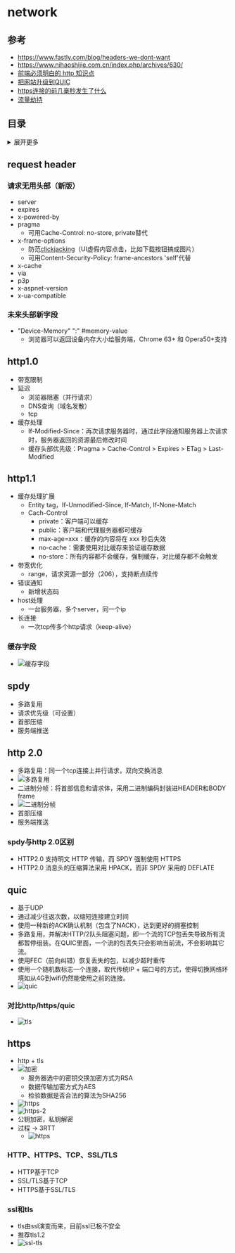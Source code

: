 # network

## 参考
- https://www.fastly.com/blog/headers-we-dont-want
- https://www.nihaoshijie.com.cn/index.php/archives/630/
- [前端必须明白的 http 知识点](https://mp.weixin.qq.com/s/4tluvji9YVtxloqmssY-Nw)
- [把网站升级到QUIC](https://www.yinchengli.com/2018/06/10/quic/)
- [https连接的前几毫秒发生了什么](https://fed.renren.com/2017/02/03/https/)
- [流量劫持](https://zhuanlan.zhihu.com/p/40682772)

## 目录
<details>
<summary>展开更多</summary>

* [`request header`](#request header)
* [`http1.0`](#http1.0)
* [`http1.1`](#http1.1)
* [`spdy`](#spdy)
* [`http 2.0`](#http 2.0)
* [`quic`](#quic)
* [`https`](#https)

</details>

## request header

### 请求无用头部（新版）
- server
- expires
- x-powered-by
- pragma
  - 可用Cache-Control: no-store, private替代
- x-frame-options
  - 防范[clickjacking](https://en.wikipedia.org/wiki/Clickjacking)（UI虚假内容点击，比如下载按钮搞成图片）
  - 可用Content-Security-Policy: frame-ancestors 'self'代替
- x-cache
- via
- p3p
- x-aspnet-version
- x-ua-compatible

### 未来头部新字段
- "Device-Memory" ":" #memory-value
  - 浏览器可以返回设备内存大小给服务端，Chrome 63+ 和 Opera50+支持

## http1.0
  - 带宽限制
  - 延迟
    - 浏览器阻塞（并行请求）
    - DNS查询（域名发散）
    - tcp
  - 缓存处理
    - If-Modified-Since：再次请求服务器时，通过此字段通知服务器上次请求时，服务器返回的资源最后修改时间
    - 缓存头部优先级：Pragma > Cache-Control > Expires > ETag > Last-Modified

## http1.1
  - 缓存处理扩展
    - Entity tag，If-Unmodified-Since, If-Match, If-None-Match
    - Cach-Control
      - private：客户端可以缓存
      - public：客户端和代理服务器都可缓存
      - max-age=xxx：缓存的内容将在 xxx 秒后失效
      - no-cache：需要使用对比缓存来验证缓存数据
      - no-store：所有内容都不会缓存，强制缓存，对比缓存都不会触发
  - 带宽优化
    - range，请求资源一部分（206），支持断点续传
  - 错误通知
    - 新增状态码
  - host处理
    - 一台服务器，多个server，同一个ip
  - 长连接
    - 一次tcp传多个http请求（keep-alive）

### 缓存字段
  - ![缓存字段](缓存字段.jpg)

## spdy
- 多路复用
- 请求优先级（可设置）
- 首部压缩
- 服务端推送

## http 2.0
- 多路复用：同一个tcp连接上并行请求，双向交换消息
- ![多路复用](多路复用.png)
- 二进制分帧：将首部信息和请求体，采用二进制编码封装进HEADER和BODY frame
- ![二进制分帧](二进制分帧.png)
- 首部压缩
- 服务端推送

### spdy与http 2.0区别
- HTTP2.0 支持明文 HTTP 传输，而 SPDY 强制使用 HTTPS
- HTTP2.0 消息头的压缩算法采用 HPACK，而非 SPDY 采用的 DEFLATE

## quic
- 基于UDP
- 通过减少往返次数，以缩短连接建立时间
- 使用一种新的ACK确认机制（包含了NACK），达到更好的拥塞控制
- 多路复用，并解决HTTP/2队头阻塞问题，即一个流的TCP包丢失导致所有流都暂停组装。在QUIC里面，一个流的包丢失只会影响当前流，不会影响其它流。
- 使用FEC（前向纠错）恢复丢失的包，以减少超时重传
- 使用一个随机数标志一个连接，取代传统IP + 端口号的方式，使得切换网络环境如从4G到wifi仍然能使用之前的连接。
- ![quic](6.png)

### 对比http/https/quic
- ![tls](p10.png)

## https
  - http + tls
  - ![加密](24.png)
    - 服务器选中的密钥交换加密方式为RSA
    - 数据传输加密方式为AES
    - 检验数据是否合法的算法为SHA256
  - ![https](10.png)
  - ![https-2](https-2.jpg)
  - 公钥加密，私钥解密
  - 过程 -> 3RTT
    - ![https](201208201734403507.png)

### HTTP、HTTPS、TCP、SSL/TLS
- HTTP基于TCP
- SSL/TLS基于TCP
- HTTPS基于SSL/TLS

### ssl和tls
- tls由ssl演变而来，目前ssl已极不安全
- 推荐tls1.2
- ![ssl-tls](ssl-tls.jpg)


